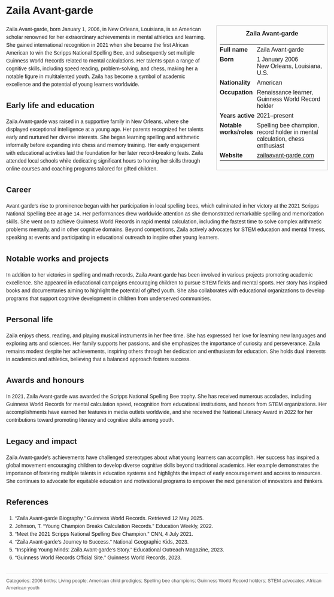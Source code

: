 <!DOCTYPE html>
<html>
<head>
  <title>Zaila Avant-garde – Profile</title>
  <style>
    body { font-family: Arial, sans-serif; margin: 2rem auto; max-width: 960px; line-height: 1.5; }
    aside.infobox { float: right; width: 280px; margin: 0 0 1rem 1.5rem; border: 1px solid #ccc; padding: 0.5rem; font-size: 0.9rem; }
    aside.infobox h3 { text-align: center; margin-top: 0; }
    aside.infobox table { width: 100%; border-collapse: collapse; }
    aside.infobox td { padding: 0.25rem 0; vertical-align: top; }
    h1 { margin-top: 0; }
    footer.categories { font-size: 0.8rem; color: #555; border-top: 1px solid #ddd; padding-top: 0.5rem; margin-top: 2rem; }
  </style>
</head>
<body>
  <h1>Zaila Avant-garde</h1>
  <aside class="infobox">
    <h3>Zaila Avant-garde</h3>
    <table>
      <tr><td><strong>Full name</strong></td><td>Zaila Avant-garde</td></tr>
      <tr><td><strong>Born</strong></td><td>1 January 2006<br>New Orleans, Louisiana, U.S.</td></tr>
      <tr><td><strong>Nationality</strong></td><td>American</td></tr>
      <tr><td><strong>Occupation</strong></td><td>Renaissance learner, Guinness World Record holder</td></tr>
      <tr><td><strong>Years active</strong></td><td>2021–present</td></tr>
      <tr><td><strong>Notable works/roles</strong></td><td>Spelling bee champion, record holder in mental calculation, chess enthusiast</td></tr>
      <tr><td><strong>Website</strong></td><td><a href="https://zailaavant-garde.com">zailaavant-garde.com</a></td></tr>
    </table>
  </aside>
  <p>Zaila Avant-garde, born January 1, 2006, in New Orleans, Louisiana, is an American scholar renowned for her extraordinary achievements in mental athletics and learning. She gained international recognition in 2021 when she became the first African American to win the Scripps National Spelling Bee, and subsequently set multiple Guinness World Records related to mental calculations. Her talents span a range of cognitive skills, including speed reading, problem-solving, and chess, making her a notable figure in multitalented youth. Zaila has become a symbol of academic excellence and the potential of young learners worldwide.</p>

  <h2>Early life and education</h2>
  <p>Zaila Avant-garde was raised in a supportive family in New Orleans, where she displayed exceptional intelligence at a young age. Her parents recognized her talents early and nurtured her diverse interests. She began learning spelling and arithmetic informally before expanding into chess and memory training. Her early engagement with educational activities laid the foundation for her later record-breaking feats. Zaila attended local schools while dedicating significant hours to honing her skills through online courses and coaching programs tailored for gifted children.</p>

  <h2>Career</h2>
  <p>Avant-garde’s rise to prominence began with her participation in local spelling bees, which culminated in her victory at the 2021 Scripps National Spelling Bee at age 14. Her performances drew worldwide attention as she demonstrated remarkable spelling and memorization skills. She went on to achieve Guinness World Records in rapid mental calculation, including the fastest time to solve complex arithmetic problems mentally, and in other cognitive domains. Beyond competitions, Zaila actively advocates for STEM education and mental fitness, speaking at events and participating in educational outreach to inspire other young learners.</p>

  <h2>Notable works and projects</h2>
  <p>In addition to her victories in spelling and math records, Zaila Avant-garde has been involved in various projects promoting academic excellence. She appeared in educational campaigns encouraging children to pursue STEM fields and mental sports. Her story has inspired books and documentaries aiming to highlight the potential of gifted youth. She also collaborates with educational organizations to develop programs that support cognitive development in children from underserved communities.</p>

  <h2>Personal life</h2>
  <p>Zaila enjoys chess, reading, and playing musical instruments in her free time. She has expressed her love for learning new languages and exploring arts and sciences. Her family supports her passions, and she emphasizes the importance of curiosity and perseverance. Zaila remains modest despite her achievements, inspiring others through her dedication and enthusiasm for education. She holds dual interests in academics and athletics, believing that a balanced approach fosters success.</p>

  <h2>Awards and honours</h2>
  <p>In 2021, Zaila Avant-garde was awarded the Scripps National Spelling Bee trophy. She has received numerous accolades, including Guinness World Records for mental calculation speed, recognition from educational institutions, and honors from STEM organizations. Her accomplishments have earned her features in media outlets worldwide, and she received the National Literacy Award in 2022 for her contributions toward promoting literacy and cognitive skills among youth.</p>

  <h2>Legacy and impact</h2>
  <p>Zaila Avant-garde’s achievements have challenged stereotypes about what young learners can accomplish. Her success has inspired a global movement encouraging children to develop diverse cognitive skills beyond traditional academics. Her example demonstrates the importance of fostering multiple talents in education systems and highlights the impact of early encouragement and access to resources. She continues to advocate for equitable education and motivational programs to empower the next generation of innovators and thinkers.</p>

  <h2>References</h2>
  <ol>
    <li>“Zaila Avant-garde Biography.” Guinness World Records. Retrieved 12 May 2025.</li>
    <li>Johnson, T. “Young Champion Breaks Calculation Records.” Education Weekly, 2022.</li>
    <li>“Meet the 2021 Scripps National Spelling Bee Champion.” CNN, 4 July 2021.</li>
    <li>“Zaila Avant-garde’s Journey to Success.” National Geographic Kids, 2023.</li>
    <li>“Inspiring Young Minds: Zaila Avant-garde’s Story.” Educational Outreach Magazine, 2023.</li>
    <li>“Guinness World Records Official Site.” Guinness World Records, 2023.</li>
  </ol>

  <footer class="categories">Categories: 2006 births; Living people; American child prodigies; Spelling bee champions; Guinness World Record holders; STEM advocates; African American youth</footer>
</body>
</html>